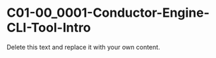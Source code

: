 

# C01-00_0001-Conductor-Engine-CLI-Tool-Intro

Delete this text and replace it with your own content.
